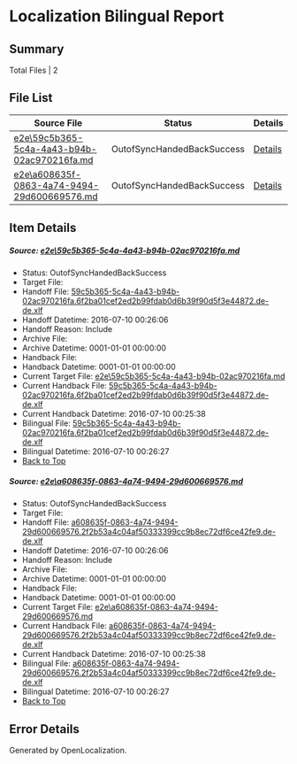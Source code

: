 # <a name='report-top'></a> Localization Bilingual Report

## Summary
 Total Files | 2

## File List
 Source File | Status | Details 
 ----------- | ------ | ------- 
 [e2e\59c5b365-5c4a-4a43-b94b-02ac970216fa.md](https://github.com/OpenLocalizationTestOrg/oltest/blob/f0186adf19c03887d882a9b799dc567b6613ba62/e2e/59c5b365-5c4a-4a43-b94b-02ac970216fa.md) | OutofSyncHandedBackSuccess | [Details](#49795184e9077b83f0552e569995a1506117128e1)
 [e2e\a608635f-0863-4a74-9494-29d600669576.md](https://github.com/OpenLocalizationTestOrg/oltest/blob/f0186adf19c03887d882a9b799dc567b6613ba62/e2e/a608635f-0863-4a74-9494-29d600669576.md) | OutofSyncHandedBackSuccess | [Details](#deccb49d17c516663a97c8841a1bb63989d48d0c3)

## Item Details
##### <a name='49795184e9077b83f0552e569995a1506117128e1'></a> Source: [e2e\59c5b365-5c4a-4a43-b94b-02ac970216fa.md](https://github.com/OpenLocalizationTestOrg/oltest/blob/f0186adf19c03887d882a9b799dc567b6613ba62/e2e/59c5b365-5c4a-4a43-b94b-02ac970216fa.md)
* Status: OutofSyncHandedBackSuccess
* Target File: 
* Handoff File: [59c5b365-5c4a-4a43-b94b-02ac970216fa.6f2ba01cef2ed2b99fdab0d6b39f90d5f3e44872.de-de.xlf](https://github.com/OpenLocalizationTestOrg/olhandoff-e2e/blob/6a3cf0b77db89634534afde3509b48db61a11cf9/ol-handoff/OpenLocalizationTestOrg/oltest-dede-fly/ci/ht/59c5b365-5c4a-4a43-b94b-02ac970216fa.6f2ba01cef2ed2b99fdab0d6b39f90d5f3e44872.de-de.xlf)
* Handoff Datetime: 2016-07-10 00:26:06
* Handoff Reason: Include
* Archive File: 
* Archive Datetime: 0001-01-01 00:00:00
* Handback File: 
* Handback Datetime: 0001-01-01 00:00:00
* Current Target File: [e2e\59c5b365-5c4a-4a43-b94b-02ac970216fa.md](https://github.com/OpenLocalizationTestOrg/oltest-dede-fly/blob/da9bf5d8c2154aa4d32d8e2e27116901718dd32e/e2e/59c5b365-5c4a-4a43-b94b-02ac970216fa.md)
* Current Handback File: [59c5b365-5c4a-4a43-b94b-02ac970216fa.6f2ba01cef2ed2b99fdab0d6b39f90d5f3e44872.de-de.xlf](https://github.com/OpenLocalizationTestOrg/olhandback-e2e/blob/50c2f2c0c16e9f68eb6c28ff643776316dcf2d6c/ol-handback/OpenLocalizationTestOrg/oltest-dede-fly/ci/ht/59c5b365-5c4a-4a43-b94b-02ac970216fa.6f2ba01cef2ed2b99fdab0d6b39f90d5f3e44872.de-de.xlf)
* Current Handback Datetime: 2016-07-10 00:25:38
* Bilingual File: [59c5b365-5c4a-4a43-b94b-02ac970216fa.6f2ba01cef2ed2b99fdab0d6b39f90d5f3e44872.de-de.xlf](https://github.com/OpenLocalizationTestOrg/olhandback-e2e/blob/50c2f2c0c16e9f68eb6c28ff643776316dcf2d6c/ol-handback/OpenLocalizationTestOrg/oltest-dede-fly/ci/ht/59c5b365-5c4a-4a43-b94b-02ac970216fa.6f2ba01cef2ed2b99fdab0d6b39f90d5f3e44872.de-de.xlf)
* Bilingual Datetime: 2016-07-10 00:26:27
* [Back to Top](#report-top)

##### <a name='deccb49d17c516663a97c8841a1bb63989d48d0c3'></a> Source: [e2e\a608635f-0863-4a74-9494-29d600669576.md](https://github.com/OpenLocalizationTestOrg/oltest/blob/f0186adf19c03887d882a9b799dc567b6613ba62/e2e/a608635f-0863-4a74-9494-29d600669576.md)
* Status: OutofSyncHandedBackSuccess
* Target File: 
* Handoff File: [a608635f-0863-4a74-9494-29d600669576.2f2b53a4c04af50333399cc9b8ec72df6ce42fe9.de-de.xlf](https://github.com/OpenLocalizationTestOrg/olhandoff-e2e/blob/6a3cf0b77db89634534afde3509b48db61a11cf9/ol-handoff/OpenLocalizationTestOrg/oltest-dede-fly/ci/ht/a608635f-0863-4a74-9494-29d600669576.2f2b53a4c04af50333399cc9b8ec72df6ce42fe9.de-de.xlf)
* Handoff Datetime: 2016-07-10 00:26:06
* Handoff Reason: Include
* Archive File: 
* Archive Datetime: 0001-01-01 00:00:00
* Handback File: 
* Handback Datetime: 0001-01-01 00:00:00
* Current Target File: [e2e\a608635f-0863-4a74-9494-29d600669576.md](https://github.com/OpenLocalizationTestOrg/oltest-dede-fly/blob/da9bf5d8c2154aa4d32d8e2e27116901718dd32e/e2e/a608635f-0863-4a74-9494-29d600669576.md)
* Current Handback File: [a608635f-0863-4a74-9494-29d600669576.2f2b53a4c04af50333399cc9b8ec72df6ce42fe9.de-de.xlf](https://github.com/OpenLocalizationTestOrg/olhandback-e2e/blob/50c2f2c0c16e9f68eb6c28ff643776316dcf2d6c/ol-handback/OpenLocalizationTestOrg/oltest-dede-fly/ci/ht/a608635f-0863-4a74-9494-29d600669576.2f2b53a4c04af50333399cc9b8ec72df6ce42fe9.de-de.xlf)
* Current Handback Datetime: 2016-07-10 00:25:38
* Bilingual File: [a608635f-0863-4a74-9494-29d600669576.2f2b53a4c04af50333399cc9b8ec72df6ce42fe9.de-de.xlf](https://github.com/OpenLocalizationTestOrg/olhandback-e2e/blob/50c2f2c0c16e9f68eb6c28ff643776316dcf2d6c/ol-handback/OpenLocalizationTestOrg/oltest-dede-fly/ci/ht/a608635f-0863-4a74-9494-29d600669576.2f2b53a4c04af50333399cc9b8ec72df6ce42fe9.de-de.xlf)
* Bilingual Datetime: 2016-07-10 00:26:27
* [Back to Top](#report-top)


## Error Details

Generated by OpenLocalization.

